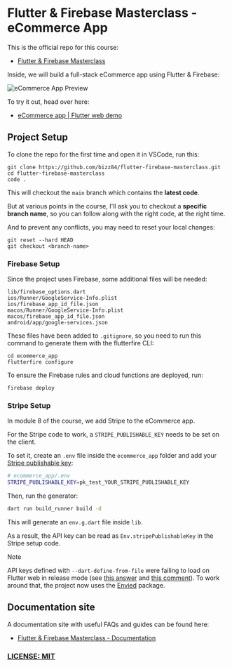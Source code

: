 # Flutter & Firebase Masterclass - eCommerce App

This is the official repo for this course:

- [Flutter & Firebase Masterclass](https://codewithandrea.com/courses/flutter-firebase-masterclass/)

Inside, we will build a full-stack eCommerce app using Flutter & Firebase:

![eCommerce App Preview](/.github/images/ecommerce-app-preview.png)

To try it out, head over here:

- [eCommerce app | Flutter web demo](https://ecommerce-app-scratch.web.app/)

## Project Setup

To clone the repo for the first time and open it in VSCode, run this:

```
git clone https://github.com/bizz84/flutter-firebase-masterclass.git
cd flutter-firebase-masterclass
code .
```

This will checkout the `main` branch which contains the **latest code**.

But at various points in the course, I'll ask you to checkout a **specific branch name**, so you can follow along with the right code, at the right time.

And to prevent any conflicts, you may need to reset your local changes:

```
git reset --hard HEAD
git checkout <branch-name>
```

### Firebase Setup

Since the project uses Firebase, some additional files will be needed:

```
lib/firebase_options.dart
ios/Runner/GoogleService-Info.plist
ios/firebase_app_id_file.json
macos/Runner/GoogleService-Info.plist
macos/firebase_app_id_file.json
android/app/google-services.json
```

These files have been added to `.gitignore`, so you need to run this command to generate them with the flutterfire CLI:

```
cd ecommerce_app
flutterfire configure
```

To ensure the Firebase rules and cloud functions are deployed, run:

```
firebase deploy
```

### Stripe Setup

In module 8 of the course, we add Stripe to the eCommerce app.

For the Stripe code to work, a `STRIPE_PUBLISHABLE_KEY` needs to be set on the client.

To set it, create an `.env` file inside the `ecommerce_app` folder and add your [Stripe publishable key](https://dashboard.stripe.com/test/apikeys):

```bash
# ecommerce_app/.env
STRIPE_PUBLISHABLE_KEY=pk_test_YOUR_STRIPE_PUBLISHABLE_KEY
```

Then, run the generator:

```bash
dart run build_runner build -d
```

This will generate an `env.g.dart` file inside `lib`.

As a result, the API key can be read as `Env.stripePublishableKey` in the Stripe setup code.

> [!NOTE]
> API keys defined with `--dart-define-from-file` were failing to load on Flutter web in release mode (see [this answer](https://stackoverflow.com/a/65647968/436422) and [this comment](https://stackoverflow.com/questions/65647090/access-dart-define-environment-variables-inside-index-html#comment120444154_65647968)). To work around that, the project now uses the [Envied](https://pub.dev/packages/envied) package.

## Documentation site

A documentation site with useful FAQs and guides can be found here:

- [Flutter & Firebase Masterclass - Documentation](https://docs.page/bizz84/flutter-firebase-masterclass/index)

### [LICENSE: MIT](LICENSE.md)